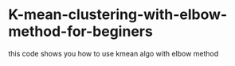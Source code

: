 # K-mean-clustering-with-elbow-method-for-beginers
this code shows you how to use kmean algo with elbow method
